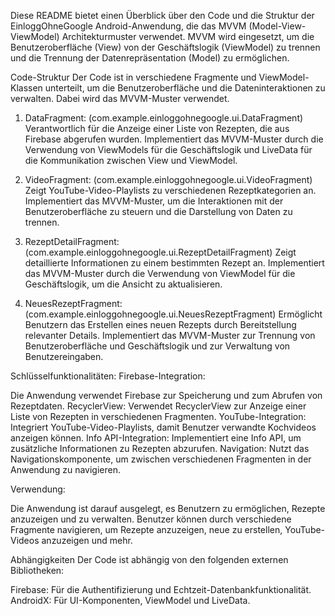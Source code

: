 Diese README bietet einen Überblick über den Code und die Struktur der EinloggOhneGoogle Android-Anwendung, 
die das MVVM (Model-View-ViewModel) Architekturmuster verwendet. MVVM wird eingesetzt, 
um die Benutzeroberfläche (View) von der Geschäftslogik (ViewModel) zu trennen und 
die Trennung der Datenrepräsentation (Model) zu ermöglichen.

Code-Struktur
Der Code ist in verschiedene Fragmente und ViewModel-Klassen unterteilt, 
um die Benutzeroberfläche und die Dateninteraktionen zu verwalten. 
Dabei wird das MVVM-Muster verwendet.

1. DataFragment:
   (com.example.einloggohnegoogle.ui.DataFragment)
Verantwortlich für die Anzeige einer Liste von Rezepten, die aus Firebase abgerufen wurden.
Implementiert das MVVM-Muster durch die Verwendung von ViewModels für die Geschäftslogik
und LiveData für die Kommunikation zwischen View und ViewModel.

3. VideoFragment:
  (com.example.einloggohnegoogle.ui.VideoFragment)
Zeigt YouTube-Video-Playlists zu verschiedenen Rezeptkategorien an.
Implementiert das MVVM-Muster, um die Interaktionen mit der Benutzeroberfläche zu steuern und die Darstellung von Daten zu trennen.

6. RezeptDetailFragment:
   (com.example.einloggohnegoogle.ui.RezeptDetailFragment)
Zeigt detaillierte Informationen zu einem bestimmten Rezept an.
Implementiert das MVVM-Muster durch die Verwendung von ViewModel für die Geschäftslogik, um die Ansicht zu aktualisieren.

7. NeuesRezeptFragment:
   (com.example.einloggohnegoogle.ui.NeuesRezeptFragment)
Ermöglicht Benutzern das Erstellen eines neuen Rezepts durch Bereitstellung relevanter Details.
Implementiert das MVVM-Muster zur Trennung von Benutzeroberfläche und Geschäftslogik und zur Verwaltung von Benutzereingaben.

Schlüsselfunktionalitäten:
Firebase-Integration: 

Die Anwendung verwendet Firebase zur Speicherung und zum Abrufen von Rezeptdaten.
RecyclerView: Verwendet RecyclerView zur Anzeige einer Liste von Rezepten in verschiedenen Fragmenten.
YouTube-Integration: Integriert YouTube-Video-Playlists, damit Benutzer verwandte Kochvideos anzeigen können.
Info API-Integration: Implementiert eine Info API, um zusätzliche Informationen zu Rezepten abzurufen.
Navigation: Nutzt das Navigationskomponente, um zwischen verschiedenen Fragmenten in der Anwendung zu navigieren.

Verwendung:

Die Anwendung ist darauf ausgelegt, es Benutzern zu ermöglichen, Rezepte anzuzeigen und zu verwalten. 
Benutzer können durch verschiedene Fragmente navigieren, 
um Rezepte anzuzeigen, neue zu erstellen, 
YouTube-Videos anzuzeigen und mehr.

Abhängigkeiten
Der Code ist abhängig von den folgenden externen Bibliotheken:

Firebase: Für die Authentifizierung und Echtzeit-Datenbankfunktionalität.
AndroidX: Für UI-Komponenten, ViewModel und LiveData.
